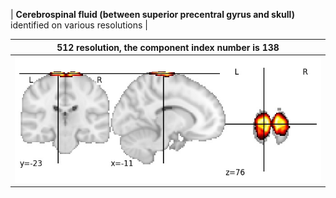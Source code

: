 


| **Cerebrospinal fluid (between superior precentral gyrus and skull)** identified on various resolutions |

| 512 resolution, the component index number is 138|  
|:---:|  
| ![Component 512](../512/final/138.jpg "From component 512: Cerebrospinal fluid (between superior precentral gyrus and skull)") |